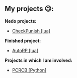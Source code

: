 ## My projects 😉:


**Nedo projects:**

 - [CheckPunish [lua]](https://github.com/msihek/CP)

**Finished project:**

 - [AutoRP [lua]](https://github.com/msihek/AutoRP)

**Projects in which I am involved:**

 - [PCRCB [Python]](https://github.com/Revavi/PCRCB)

